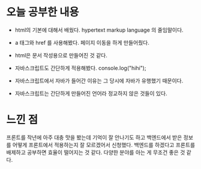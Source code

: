 # 오늘 공부한 내용

- html의 기본에 대해서 배웠다. hypertext markup language 의 줄임말이다.

- a 태그와 href 를 사용해봤다. 페이지 이동을 하게 만들어줬다.

- html은 문서 작성용으로 만들어진 것 같다.

- 자바스크립트도 간단하게 적용해봤다. console.log("hihi");

- 자바스크립트에서 자바가 들어간 이유는 그 당시에 자바가 유행했기 때문이다.

- 자바스크립트는 간단하게 만들어진 언어라 정교하지 않은 것들이 있다.

# 느낀 점

프론트를 작년에 아주 대충 맛을 봤는데 기억이 잘 안나기도 하고 백엔드에서 받은 정보를 어떻게 프론트에서 적용하는지 잘 모르겠어서 신청했다.
백엔드를 하겠다고 프론트를 배제하고 공부하면 효율이 떨어지는 것 같다. 다양한 분야를 아는 게 무조건 좋은 것 같다.
